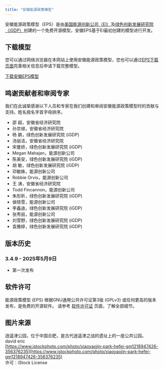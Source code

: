 ```yaml
---
title: "安徽能源政策模型"
---
```


安徽能源政策模型（EPS）是由[美国能源创新公司（EI）](https://energyinnovation.org/)及[绿色创新发展研究院（iGDP）](http://www.igdp.cn/)创建的一个免费开源模型，安徽EPS基于EI最初创建的模型进行开发。

## 下载模型

您可以通过网络浏览器在本网站上使用安徽能源政策模型，您也可以通过[EPS下载页面](../download)完善相关信息后申请下载完整模型。

<p><a href="https://wkf.ms/3RRF6ni" class="btn">下载安徽EPS模型</a></p>

## 鸣谢贡献者和审阅专家
我们在此诚挚感谢以下人员和专家在我们创建和审阅安徽能源政策模型时的贡献与支持。姓名按名字首字母排序。

* 邵  超，安徽省经济研究院
* 孙京禄，安徽省经济研究院
* 杨  鹂，绿色创新发展研究院 (iGDP)
* 汤丽洁，安徽省经济研究院
* 宋曼娇，绿色创新发展研究院 (iGDP)
* Megan Mahajan，能源创新公司
* 陈美安，绿色创新发展研究院 (iGDP)
* 胡  敏，绿色创新发展研究院 (iGDP)
* 邓敏姝，能源创新公司
* Robbie Orvis，能源创新公司
* 王  涛，安徽省经济研究院
* Todd Fincannon，能源创新公司
* 朱彤昕，绿色创新发展研究院 (iGDP)
* 侯晓雪，能源创新公司
* 李鑫迪，绿色创新发展研究院 (iGDP)
* 张秀丽，能源创新公司
* 刘雪野，绿色创新发展研究院 (iGDP)
* 袁雅婷，绿色创新发展研究院 (iGDP)



## 版本历史

### **3.4.9 - 2025年5月9日**

* 第一次发布

## 软件许可

能源政策模型 (EPS) 根据GNU通用公共许可证第3版 (GPLv3) 或任何更高的版本发布，是免费的开源软件。 请参考 [软件许可证](../software-license) 页面，了解全部细节。

## 图片来源
逍遥津公园，位于中国合肥，是古代逍遥津之战的遗址上的一座公共公园。<br/>
david eric<br/>
[https://www.istockphoto.com/photo/xiaoyaojin-park-hefei-gm1218947426-356376235](https://www.istockphoto.com/photo/xiaoyaojin-park-hefei-gm1218947426-356376235)<br/>
许可：iStock License<br/>
